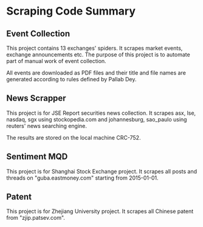 # Scraping Code Summary #

## Event Collection ##

This project contains 13 exchanges' spiders. It scrapes market
events, exchange announcements etc. The purpose of this project
is to automate part of manual work of event collection.

All events are downloaded as PDF files and their title and file
names are generated according to rules defined by Pallab Dey.

## News Scrapper ##

This project is for JSE Report securities news collection. It
scrapes asx, lse, nasdaq, sgx using stockopedia.com and
johannesburg, sao_paulo using reuters' news searching engine.

The results are stored on the local machine CRC-752.

## Sentiment MQD ##

This project is for Shanghai Stock Exchange project. It scrapes
all posts and threads on "guba.eastmoney.com" starting from
2015-01-01. 

## Patent ##

This project is for Zhejiang University project. It scrapes all
Chinese patent from "zjip.patsev.com".

